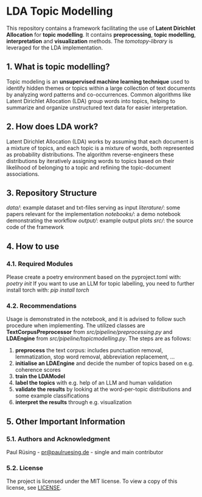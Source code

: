 # LDA Topic Modelling

This repository contains a framework facilitating the use of **Latent Dirichlet Allocation** for **topic modelling**.
It contains **preprocessing**, **topic modelling**, **interpretation** and **visualization** methods. 
The *tomotopy-library* is leveraged for the LDA implementation.

## 1. What is topic modelling?
Topic modeling is an **unsupervised machine learning technique** used to identify hidden themes or topics within a large
collection of text documents by analyzing word patterns and co-occurrences. Common algorithms like Latent Dirichlet
Allocation (LDA) group words into topics, helping to summarize and organize unstructured text data for easier interpretation.

## 2. How does LDA work?
Latent Dirichlet Allocation (LDA) works by assuming that each document is a mixture of topics, and each topic is a
mixture of words, both represented as probability distributions. The algorithm reverse-engineers these distributions by
iteratively assigning words to topics based on their likelihood of belonging to a topic and refining the topic-document associations.

## 3. Repository Structure
*data/*: example dataset and txt-files serving as input
*literature/*: some papers relevant for the implementation
*notebooks/*: a demo notebook demonstrating the workflow
*output/*: example output plots
*src/*: the source code of the framework

## 4. How to use
### 4.1. Required Modules
Please create a poetry environment based on the pyproject.toml with: *poetry init*
If you want to use an LLM for topic labelling, you need to further install torch with: *pip install torch*

### 4.2. Recommendations
Usage is demonstrated in the notebook, and it is advised to follow such procedure when implementing.
The utilized classes are **TextCorpusPreprocessor** from *src/pipeline/preprocessing.py* and **LDAEngine** from
*src/pipeline/topicmodelling.py*. The steps are as follows:

1. **preprocess** the text corpus: includes punctuation removal, lemmatization, stop word removal, abbreviation replacement, ...
2. **initialise an LDAEngine** and decide the number of topics based on e.g. coherence scores
3. **train the LDAModel**
4. **label the topics** with e.g. help of an LLM and human validation
5. **validate the results** by looking at the word-per-topic distributions and some example classifications
6. **interpret the results** through e.g. visualization

## 5. Other Important Information
### 5.1. Authors and Acknowledgment
Paul Rüsing - pr@paulruesing.de - single and main contributor

### 5.2. License
The project is licensed under the MIT license. To view a copy of this license, see [LICENSE](https://github.com/paulruesing/lda-topicmodelling?tab=MIT-1-ov-file).
